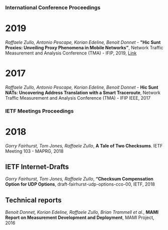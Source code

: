 ### International Conference Proceedings

# 2019

_Raffaele Zullo, Antonio Pescape, Korian Edeline, Benoit Donnet_ - **"Hic Sunt Proxies: Unveiling Proxy Phenomena in Mobile Networks”**, 
Network Traffic Measurement and Analysis Conference (TMA) - IFIP, 2019, [Link](url) 

# 2017 

_Raffaele Zullo, Antonio Pescape, Korian Edeline, Benoit Donnet_ - **Hic Sunt NATs: Uncovering Address Translation with a Smart Traceroute**, Network Traffic Measurement and Analysis Conference (TMA) - IFIP IEEE, 2017

### IETF Meetings Proceedings

# 2018

_Gorry Fairhurst, Tom Jones, Raffaele Zullo_, **A Tale of Two Checksums**. IETF Meeting 103 - MAPRG, 2018

## IETF Internet-Drafts
_Gorry Fairhurst, Tom Jones, Raffaele Zullo_, **“Checksum Compensation Option for UDP Options**, draft-fairhurst-udp-options-cco-00, IETF, 2018


## Technical reports
_Benoit Donnet, Korian Edeline, Raffaele Zullo, Brian Trammell et al._, **MAMI Report on Measurement Development and Deployment**, MAMI Project, 2016
